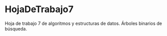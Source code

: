 # HojaDeTrabajo7
Hoja de trabajo 7 de algoritmos y estructuras de datos. Árboles binarios de búsqueda.
